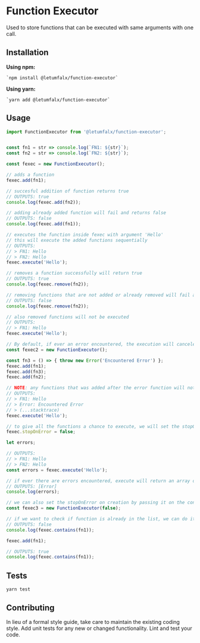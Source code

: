 Function Executor
=========

Used to store functions that can be executed with same arguments with one call.


## Installation

**Using npm:**

    `npm install @letumfalx/function-executor`
    
**Using yarn:**

    `yarn add @letumfalx/function-executor`
    
   
## Usage

```js
import FunctionExecutor from '@letumfalx/function-executor';


const fn1 = str => console.log(`FN1: ${str}`);
const fn2 = str => console.log(`FN2: ${str}`);

const fexec = new FunctionExecutor();

// adds a function 
fexec.add(fn1);

// succesful addition of function returns true
// OUTPUTS: true
console.log(fexec.add(fn2));

// adding already added function will fail and returns false
// OUTPUTS: false
console.log(fexec.add(fn1));

// executes the function inside fexec with argument 'Hello'
// this will execute the added functions sequentially
// OUTPUTS:
// > FN1: Hello
// > FN2: Hello
fexec.execute('Hello');

// removes a function successfully will return true
// OUTPUTS: true
console.log(fexec.remove(fn2));

// removing functions that are not added or already removed will fail and returns false
// OUTPUTS: false
console.log(fexec.remove(fn2));

// also removed functions will not be executed
// OUTPUTS:
// > FN1: Hello
fexec.execute('Hello');

// By default, if ever an error encountered, the execution will canceled and throws the error
const fexec2 = new FunctionExecutor();

const fn3 = () => { throw new Error('Encountered Error') };
fexec.add(fn1);
fexec.add(fn3);
fexec.add(fn2);

// NOTE: any functions that was added after the error function will not execute
// OUTPUTS:
// > FN1: Hello
// > Error: Encountered Error
// > (...stacktrace)
fexec.execute('Hello');

// to give all the functions a chance to execute, we will set the stopOnError to false
fexec.stopOnError = false;

let errors;

// OUTPUTS:
// > FN1: Hello
// > FN2: Hello
const errors = fexec.execute('Hello');

// if ever there are errors encountered, execute will return an array of errors instead of undefined
// OUTPUTS: [Error]
console.log(errors);

// we can also set the stopOnError on creation by passing it on the constructor
const fexec3 = new FunctionExecutor(false);

// if we want to check if function is already in the list, we can do it by passing the function to its contains method
// OUTPUTS: false
console.log(fexec.contains(fn1));

fexec.add(fn1);

// OUTPUTS: true
console.log(fexec.contains(fn1));

```

## Tests

```
yarn test
```

## Contributing

In lieu of a formal style guide, take care to maintain the existing coding style. Add unit tests for any new or changed functionality. Lint and test your code.